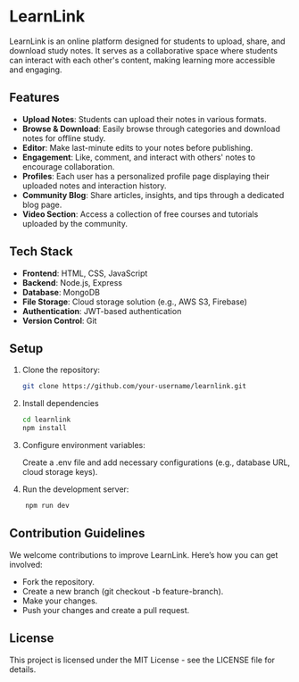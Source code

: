 # LearnLink

LearnLink is an online platform designed for students to upload, share, and download study notes. It serves as a collaborative space where students can interact with each other's content, making learning more accessible and engaging.

## Features

- **Upload Notes**: Students can upload their notes in various formats.
- **Browse & Download**: Easily browse through categories and download notes for offline study.
- **Editor**: Make last-minute edits to your notes before publishing.
- **Engagement**: Like, comment, and interact with others' notes to encourage collaboration.
- **Profiles**: Each user has a personalized profile page displaying their uploaded notes and interaction history.
- **Community Blog**: Share articles, insights, and tips through a dedicated blog page.
- **Video Section**: Access a collection of free courses and tutorials uploaded by the community.

## Tech Stack

- **Frontend**: HTML, CSS, JavaScript
- **Backend**: Node.js, Express
- **Database**: MongoDB
- **File Storage**: Cloud storage solution (e.g., AWS S3, Firebase)
- **Authentication**: JWT-based authentication
- **Version Control**: Git

## Setup

1. Clone the repository:
   ```bash
   git clone https://github.com/your-username/learnlink.git
   ```
2. Install dependencies
   ```bash
   cd learnlink
   npm install
   ```
3. Configure environment variables:

    Create a .env file and add necessary configurations (e.g., database URL, cloud storage keys).
4. Run the development server:
```bash
    npm run dev
```

## Contribution Guidelines

We welcome contributions to improve LearnLink. Here’s how you can get involved:

- Fork the repository.
- Create a new branch (git checkout -b feature-branch).
- Make your changes.
- Push your changes and create a pull request.

## License

This project is licensed under the MIT License - see the LICENSE file for details.

